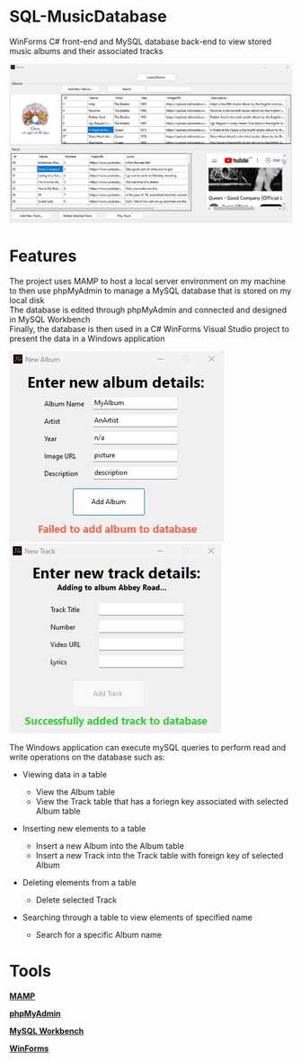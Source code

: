 # SQL-MusicDatabase

 WinForms C# front-end and MySQL database back-end to view stored music albums and their associated tracks  
 
 ![](media/banner1.jpg)
 
 # Features  
 
 The project uses MAMP to host a local server environment on my machine to then use phpMyAdmin to manage a MySQL database that is stored on my local disk    
 The database is edited through phpMyAdmin and connected and designed in MySQL Workbench  
 Finally, the database is then used in a C# WinForms Visual Studio project to present the data in a Windows application  
 
 ![](media/banner2.jpg) ![](media/banner3.jpg)
 
 The Windows application can execute mySQL queries to perform read and write operations on the database such as:  
 - Viewing data in a table  
   - View the Album table  
   - View the Track table that has a foriegn key associated with selected Album table  
   
 - Inserting new elements to a table  
   - Insert a new Album into the Album table  
   - Insert a new Track into the Track table with foreign key of selected Album  
   
 - Deleting elements from a table  
   - Delete selected Track  
   
 - Searching through a table to view elements of specified name  
   - Search for a specific Album name

# Tools  

 [**MAMP**](https://www.mamp.info/en/windows/)  
 
 [**phpMyAdmin**](https://www.phpmyadmin.net/)
 
 [**MySQL Workbench**](https://www.mysql.com/products/workbench/)
 
 [**WinForms**](https://learn.microsoft.com/en-us/dotnet/desktop/winforms/?view=netframeworkdesktop-4.8)
 
